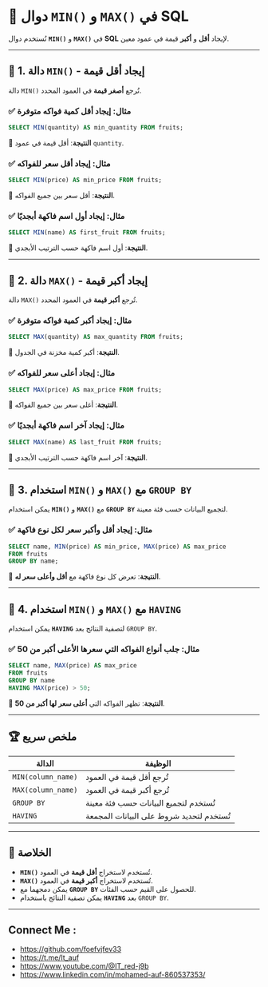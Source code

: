 # 📌 **دوال `MIN()` و `MAX()` في SQL**

تُستخدم دوال **`MIN()`** و **`MAX()`** في **SQL** لإيجاد **أقل** و **أكبر** قيمة في عمود معين.

---

## 🔹 **1. دالة `MIN()` - إيجاد أقل قيمة**

دالة `MIN()` تُرجع **أصغر قيمة** في العمود المحدد.

### ✅ **مثال: إيجاد أقل كمية فواكه متوفرة**

```sql
SELECT MIN(quantity) AS min_quantity FROM fruits;
```

🔹 **النتيجة**: أقل قيمة في عمود `quantity`.

### ✅ **مثال: إيجاد أقل سعر للفواكه**

```sql
SELECT MIN(price) AS min_price FROM fruits;
```

🔹 **النتيجة**: أقل سعر بين جميع الفواكه.

### ✅ **مثال: إيجاد أول اسم فاكهة أبجديًا**

```sql
SELECT MIN(name) AS first_fruit FROM fruits;
```

🔹 **النتيجة**: أول اسم فاكهة حسب الترتيب الأبجدي.

---

## 🔹 **2. دالة `MAX()` - إيجاد أكبر قيمة**

دالة `MAX()` تُرجع **أكبر قيمة** في العمود المحدد.

### ✅ **مثال: إيجاد أكبر كمية فواكه متوفرة**

```sql
SELECT MAX(quantity) AS max_quantity FROM fruits;
```

🔹 **النتيجة**: أكبر كمية مخزنة في الجدول.

### ✅ **مثال: إيجاد أعلى سعر للفواكه**

```sql
SELECT MAX(price) AS max_price FROM fruits;
```

🔹 **النتيجة**: أغلى سعر بين جميع الفواكه.

### ✅ **مثال: إيجاد آخر اسم فاكهة أبجديًا**

```sql
SELECT MAX(name) AS last_fruit FROM fruits;
```

🔹 **النتيجة**: آخر اسم فاكهة حسب الترتيب الأبجدي.

---

## 🔹 **3. استخدام `MIN()` و `MAX()` مع `GROUP BY`**

يمكن استخدام **`MIN()`** و **`MAX()`** مع **`GROUP BY`** لتجميع البيانات حسب فئة معينة.

### ✅ **مثال: إيجاد أقل وأكبر سعر لكل نوع فاكهة**

```sql
SELECT name, MIN(price) AS min_price, MAX(price) AS max_price
FROM fruits
GROUP BY name;
```

🔹 **النتيجة**: تعرض كل نوع فاكهة مع **أقل وأعلى سعر له**.

---

## 🔹 **4. استخدام `MIN()` و `MAX()` مع `HAVING`**

يمكن استخدام **`HAVING`** لتصفية النتائج بعد `GROUP BY`.

### ✅ **مثال: جلب أنواع الفواكه التي سعرها الأعلى أكبر من 50**

```sql
SELECT name, MAX(price) AS max_price
FROM fruits
GROUP BY name
HAVING MAX(price) > 50;
```

🔹 **النتيجة**: تظهر الفواكه التي **أعلى سعر لها أكبر من 50**.

---

## 🏆 **ملخص سريع**

|الدالة|الوظيفة|
|---|---|
|`MIN(column_name)`|تُرجع أقل قيمة في العمود|
|`MAX(column_name)`|تُرجع أكبر قيمة في العمود|
|`GROUP BY`|تُستخدم لتجميع البيانات حسب فئة معينة|
|`HAVING`|تُستخدم لتحديد شروط على البيانات المجمعة|

---

## 🎯 **الخلاصة**

- **`MIN()`** تُستخدم لاستخراج **أقل قيمة** في العمود.
- **`MAX()`** تُستخدم لاستخراج **أكبر قيمة** في العمود.
- يمكن دمجهما مع **`GROUP BY`** للحصول على القيم حسب الفئات.
- يمكن تصفية النتائج باستخدام **`HAVING`** بعد `GROUP BY`.

---


## Connect Me :

- https://github.com/foefvjfev33
- https://t.me/It_auf
- https://www.youtube.com/@IT_red-j9b
- https://www.linkedin.com/in/mohamed-auf-860537353/